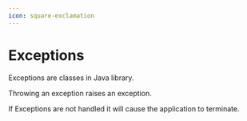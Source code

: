 ```yaml
---
icon: square-exclamation
---
```


# Exceptions

Exceptions are classes in Java library.

Throwing an exception raises an exception.

If Exceptions are not handled it will cause the application to terminate.
